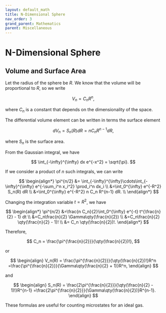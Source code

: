 ```yaml
---
layout: default_math
title: N-Dimensional Sphere
nav_order: 3
grand_parent: Mathematics
parent: Miscellaneous
---
```


# N-Dimensional Sphere

## Volume and Surface Area
Let the radius of the sphere be $R$. We know that the volume will be proportional
to $R$, so we write

$$
V_n = C_n R^n,
$$

where $C_n$ is a constant that depends on the dimensionality of the space.

The differential volume element can be written in terms the surface element

$$
dV_n = S_n(R) dR = n C_n R^{n-1} dR,
$$

where $S_n$ is the surface area.

From the Gaussian integral, we have

$$
\int_{-\infty}^{\infty} dx e^{-x^2} = \sqrt{\pi}.
$$

If we consider a product of $n$ such integrals, we can write

$$
\begin{align*}
\pi^{n/2} &= \int_{-\infty}^{\infty}\cdots\int_{-\infty}^{\infty} e^{-\sum_i^n x_i^2} \prod_i^n dx_i \\
    &=\int_0^{\infty} e^{-R^2} S_n(R) dR \\
    &=\int_0^{\infty} e^{-R^2} n C_n R^{n-1} dR. \\
\end{align*}
$$

Changing the integration variable $t=R^2$, we have


$$
\begin{align*}
\pi^{n/2} &=\frac{n C_n}{2}\int_0^{\infty} e^{-t} t^{\frac{n}{2} - 1} dt \\
    &=C_n\frac{n}{2} \Gamma\qty(\frac{n}{2}) \\
    &=C_n\frac{n}{2} \qty(\frac{n}{2} - 1)! \\
    &= C_n \qty(\frac{n}{2})!.
\end{align*}
$$

Therefore,

$$
C_n = \frac{\pi^{\frac{n}{2}}}{\qty(\frac{n}{2})!},
$$

or

$$
\begin{align}
V_n(R) = \frac{\pi^{\frac{n}{2}}}{\qty(\frac{n}{2})!}R^n
    =\frac{\pi^{\frac{n}{2}}}{\Gamma\qty(\frac{n}{2} + 1)}R^n,
\end{align}
$$

and

$$
\begin{align}
S_n(R) = \frac{2\pi^{\frac{n}{2}}}{\qty(\frac{n}{2} - 1)!}R^{n-1}
    =\frac{2\pi^{\frac{n}{2}}}{\Gamma\qty(\frac{n}{2})}R^{n-1}.
\end{align}
$$

These formulas are useful for counting microstates for an ideal gas.
